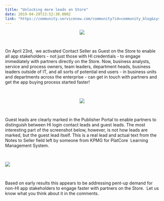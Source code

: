 ```yaml
---
title: "Unlocking more leads on Store"
date: 2019-04-29T23:52:30.000Z
link: "https://community.servicenow.com/community?id=community_blog&sys_id=d9546f2adb8df384feb1a851ca961940"
---
```

<p style="text-align: center;"><img style="max-width: 100%; max-height: 480px;" src="https://community.servicenow.com/45e663e6db413784feb1a851ca961939.iix" /></p>
<p> </p>
<p>On April 23rd,  we activated Contact Seller as Guest on the Store to enable all app stakeholders - not just those with HI credentials - to engage immediately with partners directly on the Store. Now, business analysts, service and process owners, team leaders, department heads, business leaders outside of IT, and all sorts of potential end users - in business units and departments across the enterprise - can get in touch with partners and get the app buying process started faster!</p>
<p> </p>
<p style="text-align: center;"><img style="max-width: 100%; max-height: 480px;" src="https://community.servicenow.com/33372b22db813784feb1a851ca96198b.iix" /></p>
<p> </p>
<p>Guest leads are clearly marked in the Publisher Portal to enable partners to distinguish between HI login contact leads and guest leads. The most interesting part of the screenshot below, however, is not how leads are marked, but the guest lead itself. This is a real lead and actual text from the Notes to Seller field left by someone from KPMG for PlatCore  Learning Management System. </p>
<p> </p>
<p><img style="max-width: 100%; max-height: 480px;" src="https://community.servicenow.com/d6c76b6adb813784feb1a851ca961926.iix" /></p>
<p> </p>
<p>Based on early results this appears to be addressing pent-up demand for non-HI app stakeholders to engage faster with partners on the Store.  Let us know what you think about it in the comments. </p>